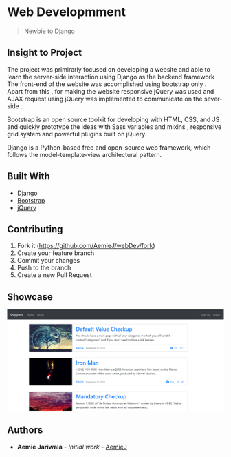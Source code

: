 # Web Developmment

> Newbie to Django  
## Insight to Project

The project was primirarly focused on developing a website and able to learn the server-side interaction using Django as the backend framework . The front-end of the website was accomplished using bootstrap only . Apart from this , for making the website responsive jQuery was used and AJAX request using jQuery was implemented to communicate on the sever-side . 

Bootstrap is an open source toolkit for developing with HTML, CSS, and JS and quickly prototype the ideas with Sass variables and mixins , responsive grid system and powerful plugins built on jQuery. 

Django is a Python-based free and open-source web framework, which follows the model-template-view architectural pattern.



## Built With

* [Django](https://www.djangoproject.com/)
* [Bootstrap](https://getbootstrap.com/)
* [jQuery](https://jquery.com/)

## Contributing

1. Fork it (<https://github.com/AemieJ/webDev/fork>)
2. Create your feature branch
3. Commit your changes
4. Push to the branch
5. Create a new Pull Request

## Showcase 
![Portfolio Showcase](website-showcase/page.jpg)

## Authors

* **Aemie Jariwala** - *Initial work* - [AemieJ](https://github.com/AemieJ)